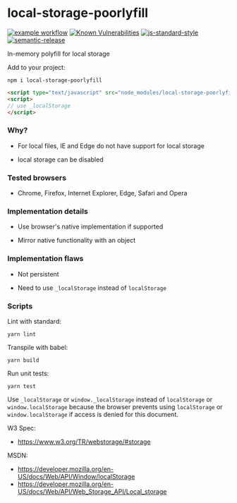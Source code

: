 # local-storage-poorlyfill

[![example workflow](https://github.com/patkub/local-storage-poorlyfill/actions/workflows/node.js.yml/badge.svg)](https://github.com/patkub/local-storage-poorlyfill/actions/workflows/node.js.yml)
[![Known Vulnerabilities](https://snyk.io/test/github/patkub/local-storage-poorlyfill/badge.svg?targetFile=package.json)](https://snyk.io/test/github/patkub/local-storage-poorlyfill?targetFile=package.json)
[![js-standard-style](https://img.shields.io/badge/code%20style-standard-brightgreen.svg)](http://standardjs.com)
[![semantic-release](https://img.shields.io/badge/%20%20%F0%9F%93%A6%F0%9F%9A%80-semantic--release-e10079.svg)](https://github.com/semantic-release/semantic-release)

In-memory polyfill for local storage

Add to your project:

`npm i local-storage-poorlyfill`

```html
<script type="text/javascript" src="node_modules/local-storage-poorlyfill/dist/local-storage-poorlyfill.js"></script>
<script>
// use _localStorage
</script>
```

### Why?

- For local files, IE and Edge do not have support for local storage

- local storage can be disabled

### Tested browsers

- Chrome, Firefox, Internet Explorer, Edge, Safari and Opera

### Implementation details

- Use browser's native implementation if supported

- Mirror native functionality with an object

### Implementation flaws

- Not persistent

- Need to use `_localStorage` instead of `localStorage`

### Scripts

Lint with standard:
```
yarn lint
```

Transpile with babel:
```
yarn build
```

Run unit tests:
```
yarn test
```

Use `_localStorage` or `window._localStorage` instead of `localStorage` or `window.localStorage` because the browser prevents using `localStorage` or `window.localStorage` if access is denied for this document.

W3 Spec:
- https://www.w3.org/TR/webstorage/#storage

MSDN:
- https://developer.mozilla.org/en-US/docs/Web/API/Window/localStorage
- https://developer.mozilla.org/en-US/docs/Web/API/Web_Storage_API/Local_storage

